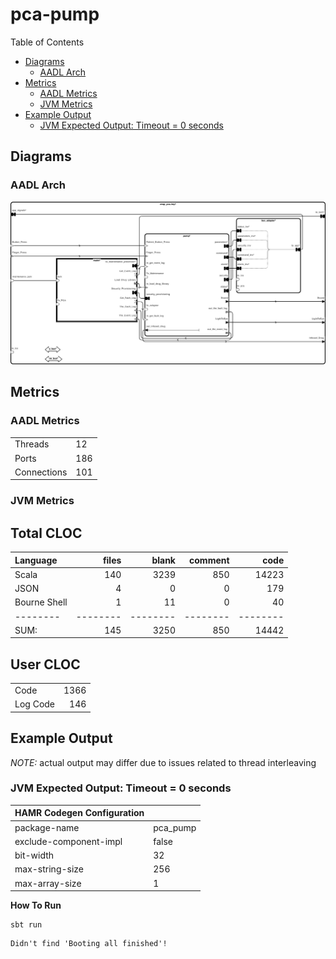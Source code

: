 # pca-pump

 Table of Contents
  * [Diagrams](#diagrams)
    * [AADL Arch](#aadl-arch)
  * [Metrics](#metrics)
    * [AADL Metrics](#aadl-metrics)
    * [JVM Metrics](#jvm-metrics)
  * [Example Output](#example-output)
    * [JVM Expected Output: Timeout = 0 seconds](#jvm-expected-output-timeout--0-seconds)

## Diagrams
### AADL Arch
![AADL Arch](aadl/pca/diagrams/aadl-arch.png)

## Metrics
### AADL Metrics
| | |
|--|--|
|Threads|12|
|Ports|186|
|Connections|101|

### JVM Metrics
Total CLOC
-----------

Language|files|blank|comment|code
:-------|-------:|-------:|-------:|-------:
Scala|140|3239|850|14223
JSON|4|0|0|179
Bourne Shell|1|11|0|40
--------|--------|--------|--------|--------
SUM:|145|3250|850|14442

User CLOC
---------
 | | |
 |--|--:|
 |Code|1366|
 |Log Code|146|

## Example Output
*NOTE:* actual output may differ due to issues related to thread interleaving
### JVM Expected Output: Timeout = 0 seconds

  |HAMR Codegen Configuration| |
  |--|--|
  | package-name | pca_pump |
  | exclude-component-impl | false |
  | bit-width | 32 |
  | max-string-size | 256 |
  | max-array-size | 1 |


  **How To Run**
  ```
  sbt run
  ```

  ```
  Didn't find 'Booting all finished'!
  ```